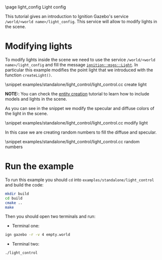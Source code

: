 \page light_config Light config

This tutorial gives an introduction to Ignition Gazebo's service `/world/<world name>/light_config`.
This service will allow to modify lights in the scene.

# Modifying lights

To modify lights inside the scene we need to use the service `/world/<world name>/light_config` and
fill the message [`ignition::msgs::Light`](https://ignitionrobotics.org/api/msgs/6.0/classignition_1_1msgs_1_1Light.html).
In particular this example modifies the point light that we introduced with the function `createLight()`.

\snippet examples/standalone/light_control/light_control.cc create light

**NOTE:**: You can check the [entity creation](entity_creation.html) tutorial to learn how to include models and lights in the scene.

As you can see in the snippet we modify the specular and diffuse colors of the light in the scene.

\snippet examples/standalone/light_control/light_control.cc modify light

In this case we are creating random numbers to fill the diffuse and specular.

\snippet examples/standalone/light_control/light_control.cc random numbers

# Run the example

To run this example you should `cd` into `examples/standalone/light_control` and build the code:

```bash
mkdir build
cd build
cmake ..
make
```

Then you should open two terminals and run:

 - Terminal one:
 ```bash
 ign gazebo -r -v 4 empty.world
 ```

 - Terminal two:
 ```bash
 ./light_control
 ```

